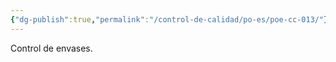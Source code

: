 ```yaml
---
{"dg-publish":true,"permalink":"/control-de-calidad/po-es/poe-cc-013/"}
---
```


Control de envases.
